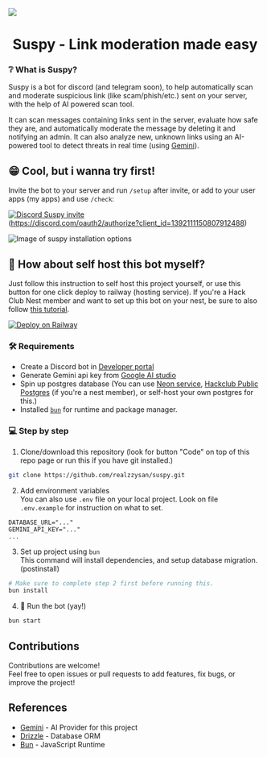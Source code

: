 <img src="https://cdn.website-files.com/687553db41022d5ffd35c8b9/6875709aa72d85a86810e21d_suspy_banner_full.png"><br>
<h1 align="center">Suspy - Link moderation made easy</h1>

<a name="information"></a>
### ❔ What is Suspy?
Suspy is a bot for discord (and telegram soon), to help automatically scan and moderate suspicious link (like scam/phish/etc.) sent on your server, with the help of AI powered scan tool.

It can scan messages containing links sent in the server, evaluate how safe they are, and automatically moderate the message by deleting it and notifying an admin. It can also analyze new, unknown links using an AI-powered tool to detect threats in real time (using [Gemini](https://aistudio.google.com)).

<a name="invite"></a>
## 😁 Cool, but i wanna try first!
Invite the bot to your server and run `/setup` after invite,
or add to your user apps (my apps) and use `/check`: 

[![Discord Suspy invite](https://img.shields.io/badge/Invite%20Suspy-5865F2?style=flat&logo=discord&logoColor=ffffff)](https://discord.com/oauth2/authorize?client_id=1392111150807912488)<br>
(https://discord.com/oauth2/authorize?client_id=1392111150807912488)

![Image of suspy installation options](https://cdn.website-files.com/687553db41022d5ffd35c8b9/6878a800eb7af5dab085a68a_suspy_install.png)

<a name="self-host"></a>
## 🤔 How about self host this bot myself?

Just follow this instruction to self host this project yourself, or use this button for one click deploy to railway (hosting service). If you're a Hack Club Nest member and want to set up this bot on your nest, be sure to also follow [this tutorial](https://hackclub.notion.site/converge-nest).

[![Deploy on Railway](https://railway.com/button.svg)](https://railway.com/deploy/jCoqjT?referralCode=2j7pjj)

### 🛠️ Requirements
- Create a Discord bot in [Developer portal](https://discord.com/developers/applications)
- Generate Gemini api key from [Google AI studio](https://aistudio.google.com/apikey)
- Spin up postgres database (You can use [Neon service](https://neon.com), [Hackclub Public Postgres](https://guides.hackclub.app/index.php/PostgreSQL) (if you're a nest member), or self-host your own postgres for this.)
- Installed [`bun`](https://bun.sh) for runtime and package manager.

### 💻 Step by step
1. Clone/download this repository (look for button "Code" on top of this repo page or run this if you have git installed.)
```bash
git clone https://github.com/realzzysan/suspy.git
```

2. Add environment variables<br>
You can also use `.env` file on your local project. Look on file `.env.example` for instruction on what to set. 
```properties
DATABASE_URL="..."
GEMINI_API_KEY="..."
...
```

3. Set up project using `bun`<br>
This command will install dependencies, and setup database migration. (postinstall)
```bash
# Make sure to complete step 2 first before running this.
bun install
```

4. 🎉 Run the bot (yay!)
```bash
bun start
```

## Contributions
Contributions are welcome!<br>
Feel free to open issues or pull requests to add features, fix bugs, or improve the project!

## References

- [Gemini](https://aistudio.google.com) - AI Provider for this project
- [Drizzle](https://orm.drizzle.team) - Database ORM
- [Bun](https://bun.sh) - JavaScript Runtime